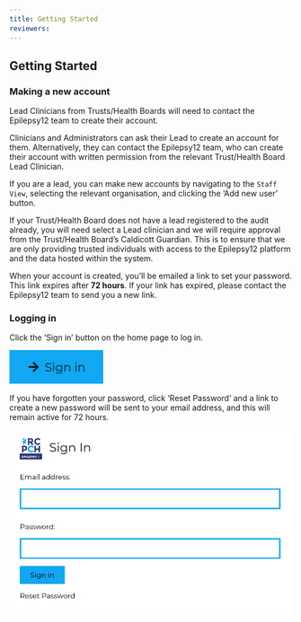 ```yaml
---
title: Getting Started
reviewers:
---
```


## Getting Started

### Making a new account

Lead Clinicians from Trusts/Health Boards will need to contact the Epilepsy12 team to create their account.

Clinicians and Administrators can ask their Lead to create an account for them. Alternatively, they can contact the Epilepsy12 team, who can create their account with written permission from the relevant Trust/Health Board Lead Clinician.

If you are a lead, you can make new accounts by navigating to the `Staff View`, selecting the relevant organisation, and clicking the ‘Add new user’ button.

If your Trust/Health Board does not have a lead registered to the audit already, you will need select a Lead clinician and we will require approval from the Trust/Health Board’s Caldicott Guardian. This is to ensure that we are only providing trusted individuals with access to the Epilepsy12 platform and the data hosted within the system.

When your account is created, you’ll be emailed a link to set your password. This link expires after **72 hours**. If your link has expired, please contact the Epilepsy12 team to send you a new link.

### Logging in

Click the ‘Sign in’ button on the home page to log in.

![Sign in button](../_assets/_images/sign-in-button.png)

If you have forgotten your password, click ‘Reset Password’ and a link to create a new password will be sent to your email address, and this will remain active for 72 hours.

![Sign in page](../_assets/_images/sign-in-page.png)

